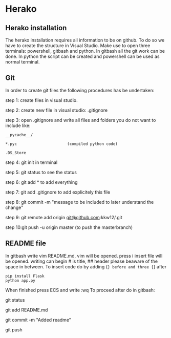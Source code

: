# Herako

## Herako installation

The herako installation requires all information to be on github. To do so we have to create the structure in Visual Studio. Make use to open three terminals: powershell, gitbash and python. In gitbash all the git work can be done. In python the script can be created and powershell can be used as normal terminal. 

## Git

In order to create git files the following procedures has be undertaken: 

step 1: create files in visual studio. 

step 2: create new file in visual studio: .gitignore

step 3: open .gitignore and write all files and folders you do not want to include like:
	
	__pycache__/ 
	
	*.pyc                      (compiled python code)  
	
	.DS_Store

step 4: git init in terminal

step 5: git status to see the status

step 6: git add * to add everything

step 7: git add .gitignore to add explicitely this file

step 8: git commit -m "message to be included to later understand the change"

step 9: git remote add origin git@github.com:kkw12/<name-of-repository>.git

step 10:git push -u origin master (to push the masterbranch)


## README file

In gitbash write vim README.md, vim will be opened. press i insert file will be opened. writing can begin # is title, ## header please beaware of the space in between. To insert code do by adding {```} before and three {```} after
```
pip install Flask
python app.py
```

When finished press ECS and write :wq To proceed after do in gitbash: 

git status 

git add README.md 

git commit -m "Added readme"

git push




